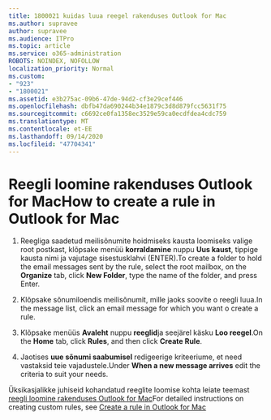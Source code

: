 ```yaml
---
title: 1800021 kuidas luua reegel rakenduses Outlook for Mac
ms.author: supravee
author: supravee
ms.audience: ITPro
ms.topic: article
ms.service: o365-administration
ROBOTS: NOINDEX, NOFOLLOW
localization_priority: Normal
ms.custom:
- "923"
- "1800021"
ms.assetid: e3b275ac-09b6-47de-94d2-cf3e29cef446
ms.openlocfilehash: dbfb47da690244b34e1879c3d8d879fcc5631f75
ms.sourcegitcommit: c6692ce0fa1358ec3529e59ca0ecdfdea4cdc759
ms.translationtype: MT
ms.contentlocale: et-EE
ms.lasthandoff: 09/14/2020
ms.locfileid: "47704341"
---
```

# <a name="how-to-create-a-rule-in-outlook-for-mac"></a><span data-ttu-id="a9ad0-102">Reegli loomine rakenduses Outlook for Mac</span><span class="sxs-lookup"><span data-stu-id="a9ad0-102">How to create a rule in Outlook for Mac</span></span>

1. <span data-ttu-id="a9ad0-103">Reegliga saadetud meilisõnumite hoidmiseks kausta loomiseks valige root postkast, klõpsake menüü **korraldamine** nuppu **Uus kaust**, tippige kausta nimi ja vajutage sisestusklahvi (ENTER).</span><span class="sxs-lookup"><span data-stu-id="a9ad0-103">To create a folder to hold the email messages sent by the rule, select the root mailbox, on the **Organize** tab, click **New Folder**, type the name of the folder, and press Enter.</span></span>

2. <span data-ttu-id="a9ad0-104">Klõpsake sõnumiloendis meilisõnumit, mille jaoks soovite o reegli luua.</span><span class="sxs-lookup"><span data-stu-id="a9ad0-104">In the message list, click an email message for which you want o create a rule.</span></span>

3. <span data-ttu-id="a9ad0-105">Klõpsake menüüs **Avaleht** nuppu **reeglid**ja seejärel käsku **Loo reegel**.</span><span class="sxs-lookup"><span data-stu-id="a9ad0-105">On the **Home** tab, click **Rules**, and then click **Create Rule**.</span></span>

4. <span data-ttu-id="a9ad0-106">Jaotises **uue sõnumi saabumisel** redigeerige kriteeriume, et need vastaksid teie vajadustele.</span><span class="sxs-lookup"><span data-stu-id="a9ad0-106">Under **When a new message arrives** edit the criteria to suit your needs.</span></span> 

<span data-ttu-id="a9ad0-107">Üksikasjalikke juhiseid kohandatud reeglite loomise kohta leiate teemast [reegli loomine rakenduses Outlook for Mac](https://aka.ms/AA1uy0v)</span><span class="sxs-lookup"><span data-stu-id="a9ad0-107">For detailed instructions on creating custom rules, see [Create a rule in Outlook for Mac](https://aka.ms/AA1uy0v)</span></span>
  